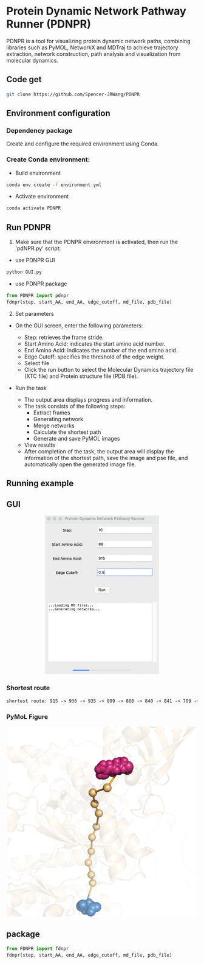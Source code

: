 # Protein Dynamic Network Pathway Runner (PDNPR)

PDNPR is a tool for visualizing protein dynamic network paths, combining libraries such as PyMOL, NetworkX and MDTraj to achieve trajectory extraction, network construction, path analysis and visualization from molecular dynamics.

## Code get
```sh
git clone https://github.com/Spencer-JRWang/PDNPR
```

## Environment configuration

### Dependency package
Create and configure the required environment using Conda.


### Create Conda environment:
- Build environment
```sh
conda env create -f environment.yml
```

- Activate environment
```sh
conda activate PDNPR
```

## Run PDNPR
1. Make sure that the PDNPR environment is activated, then run the 'pdNPR.py' script:

- use PDNPR GUI
```sh
python GUI.py
```

- use PDNPR package
```python
from PDNPR import pdnpr
fdnpr(step, start_AA, end_AA, edge_cutoff, md_file, pdb_file)
```

2. Set parameters
- On the GUI screen, enter the following parameters:
  - Step: retrieves the frame stride.
  - Start Amino Acid: indicates the start amino acid number.
  - End Amino Acid: indicates the number of the end amino acid.
  - Edge Cutoff: specifies the threshold of the edge weight.
  - Select file
  - Click the run button to select the Molecular Dynamics trajectory file (XTC file) and Protein structure file (PDB file).

- Run the task
  - The output area displays progress and information. 
  - The task consists of the following steps:
    - Extract frames
    - Generating network
    - Merge networks
    - Calculate the shortest path
    - Generate and save PyMOL images
  - View results
  - After completion of the task, the output area will display the information of the shortest path, save the image and pse file, and automatically open the generated image file.

## Running example
## GUI
<p align="center">
  <img src="Example/Output/run.png" alt="Figure_run" width="300" />
</p>

### Shortest route
```txt
shortest route: 915 -> 936 -> 935 -> 809 -> 808 -> 840 -> 841 -> 709 -> 708 -> 747 -> 743 -> 88
```

### PyMoL Figure
<p align="center">
  <img src="Example/Output/pymol_fig.png" alt="Figure_mol" width="500" />
</p>

## package
```python
from FDNPR import fdnpr
fdnpr(step, start_AA, end_AA, edge_cutoff, md_file, pdb_file)
```
